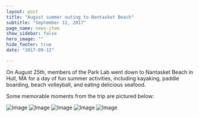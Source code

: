 ```yaml
---
layout: post
title: "August summer outing to Nantasket Beach"
subtitle: "September 12, 2017"
page_name: news-item
show_sidebar: false
hero_image: ""
hide_footer: true
date: "2017-09-12"

---
```


On August 25th, members of the Park Lab went down to Nantasket Beach in Hull, MA for a day of fun summer activities, including kayaking, paddle boarding, beach volleyball, and eating delicious seafood. 

Some memorable moments from the trip are pictured below:

![Image](https://compbio.hms.harvard.edu/sites/projects.iq.harvard.edu/files/styles/os_files_xxlarge/public/parklab/files/20170825_131645.jpg?m=1714731219&itok=q_M_zPhD)
![Image](https://compbio.hms.harvard.edu/sites/projects.iq.harvard.edu/files/styles/os_files_xxlarge/public/parklab/files/20170825_131718.jpg?m=1715173915&itok=mzCc9_E4)
![Image](https://compbio.hms.harvard.edu/sites/projects.iq.harvard.edu/files/styles/os_files_xxlarge/public/parklab/files/20170825_142430_2_01.jpg?m=1715178631&itok=nqTaZVZo)
![Image](https://compbio.hms.harvard.edu/sites/projects.iq.harvard.edu/files/styles/os_files_xxlarge/public/parklab/files/20170825_164123.jpg?m=1715178667&itok=eXQNiiUY)
![Image](https://compbio.hms.harvard.edu/sites/projects.iq.harvard.edu/files/styles/os_files_xxlarge/public/parklab/files/20170825_150023.jpg?m=1715177232&itok=5FVxcPJL)

